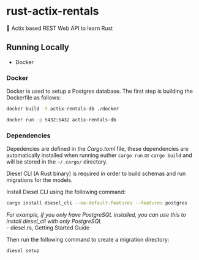 # rust-actix-rentals
:crab: Actix based REST Web API to learn Rust

## Running Locally

- Docker

### Docker
Docker is used to setup a Postgres database.
The first step is building the Dockerfile as follows:

```bash
docker build -t actix-rentals-db ./docker 
```

```bash
docker run -p 5432:5432 actix-rentals-db
```

### Dependencies

Depedencies are defined in the *Cargo.toml* file, these dependencies are automatically installed when running euther `cargo run` or `cargo build` and will be stored in the `~/.cargo/` directory.

Diesel CLI (A Rust binary) is required in order to build schemas and run migrations for the models.

Install Diesel CLI using the following command:

```bash
cargo install diesel_cli --no-default-features --features postgres
```

<em>
	For example, if you only have PostgreSQL installed, you can use this to install diesel_cli with only PostgreSQL
</em>
<br />
- diesel.rs, Getting Started Guide

Then run the following command to create a migration directory:

```bash
diesel setup
```
